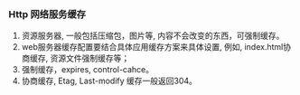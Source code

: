 ### Http 网络服务缓存
1. 资源服务器, 一般包括压缩包，图片等, 内容不会改变的东西，可强制缓存。
2. web服务器缓存配置要结合具体应用缓存方案来具体设置, 例如, index.html协商缓存, 资源文件强制缓存等；
3. 强制缓存，expires, control-cahce。
4. 协商缓存, Etag, Last-modify 缓存一般返回304。
